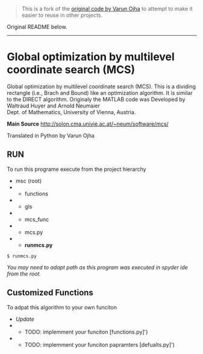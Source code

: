 > This is a fork of the [original code by Varun Ojha](https://github.com/vojha-code/Multilevel-Coordinate-Search)
> to attempt to make it easier to reuse in other projects.

Original README below.

---
# Global optimization by multilevel coordinate search (MCS)

Global optimization by multilevel coordinate search (MCS). This is a dividing rectangle (i.e., Brach and Bound) like an optimization algorithm. It is similar to the DIRECT algorithm. Originaly the MATLAB code was Developed by Waltraud Huyer and Arnold Neumaier </br>
Dept. of Mathematics, University of Vienna, Austria.                   

**Main Source**
http://solon.cma.univie.ac.at/~neum/software/mcs/                                                 


Translated in Python by Varun Ojha 

## RUN
To run this programe execute from the project hierarchy

- msc (root)
- - functions
- - gls
- - mcs_func
- - mcs.py
- - **runmcs.py**

```python:
$ runmcs.py
```

_You may need to adapt path as this program was executed in spyder ide from the root._

## Customized Functions
To adpat this algorithm to your own funciton 

- _Update_</br>
- - TODO: implemment your funciton [functions.py]')
- - TODO: implemment your funciton papramters [defualts.py]') 
